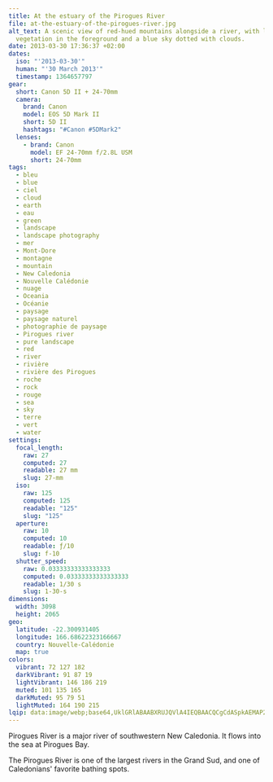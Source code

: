 ```yaml
---
title: At the estuary of the Pirogues River
file: at-the-estuary-of-the-pirogues-river.jpg
alt_text: A scenic view of red-hued mountains alongside a river, with lush green
  vegetation in the foreground and a blue sky dotted with clouds.
date: 2013-03-30 17:36:37 +02:00
dates:
  iso: "'2013-03-30'"
  human: "'30 March 2013'"
  timestamp: 1364657797
gear:
  short: Canon 5D II + 24-70mm
  camera:
    brand: Canon
    model: EOS 5D Mark II
    short: 5D II
    hashtags: "#Canon #5DMark2"
  lenses:
    - brand: Canon
      model: EF 24-70mm f/2.8L USM
      short: 24-70mm
tags:
  - bleu
  - blue
  - ciel
  - cloud
  - earth
  - eau
  - green
  - landscape
  - landscape photography
  - mer
  - Mont-Dore
  - montagne
  - mountain
  - New Caledonia
  - Nouvelle Calédonie
  - nuage
  - Oceania
  - Océanie
  - paysage
  - paysage naturel
  - photographie de paysage
  - Pirogues river
  - pure landscape
  - red
  - river
  - rivière
  - rivière des Pirogues
  - roche
  - rock
  - rouge
  - sea
  - sky
  - terre
  - vert
  - water
settings:
  focal_length:
    raw: 27
    computed: 27
    readable: 27 mm
    slug: 27-mm
  iso:
    raw: 125
    computed: 125
    readable: "125"
    slug: "125"
  aperture:
    raw: 10
    computed: 10
    readable: ƒ/10
    slug: f-10
  shutter_speed:
    raw: 0.03333333333333333
    computed: 0.03333333333333333
    readable: 1/30 s
    slug: 1-30-s
dimensions:
  width: 3098
  height: 2065
geo:
  latitude: -22.300931405
  longitude: 166.68622323166667
  country: Nouvelle-Calédonie
  map: true
colors:
  vibrant: 72 127 182
  darkVibrant: 91 87 19
  lightVibrant: 146 186 219
  muted: 101 135 165
  darkMuted: 95 79 51
  lightMuted: 164 190 215
lqip: data:image/webp;base64,UklGRlABAABXRUJQVlA4IEQBAACQCgCdASpkAEMAP2mky1izrTM5sVhrAzAtCUAZVupOAW/sOpx9i2HW825W7v7znsZGjOGPkOxy+2j3BFPD6kJaoTDmsHdtM60Wws3mVKKGe80Fo6mis44nq6jVlIAA57c6Z7JDbZQJyvcn6Wq1WkrvDHJYGeSFyE1XidjQDcNrAq59ulD1opDj9LWj7yLpWMiKOfUyQ2Ddo0j4xyMuLqJIe13QrV2ad/+RDfCU8xOlhBaHXLpbc1k1aIAQsut5/4NJzv30gLvZFFYV4phruVw2SjmUcMcMEWxj/4hDYlvuPG2PU1GcjLYsv0NEEnVbdWw6r4xgtBsSi2AdqL56QOjEpc1OVMOLrDXR0rl4cfdKhEhP0fA0iMdL3THFDesO+ZwoK+upZ34702faDweqdzTvcRXXjHGvGUuhI4hijZsZ0aQaAAA=
---
```


Pirogues River is a major river of southwestern New Caledonia. It flows into the sea at Pirogues Bay.

The Pirogues River is one of the largest rivers in the Grand Sud, and one of Caledonians' favorite bathing spots.
